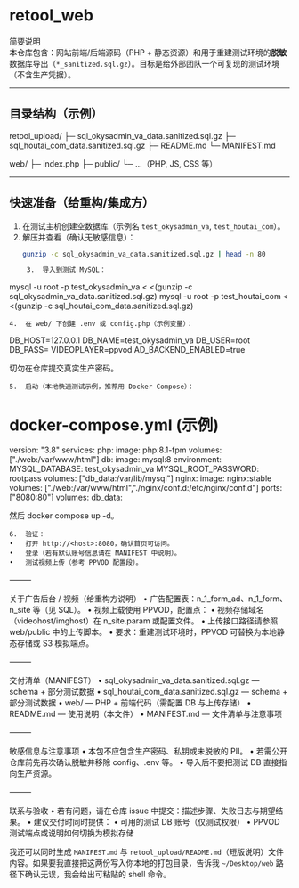 # retool_web

简要说明  
本仓库包含：网站前端/后端源码（PHP + 静态资源）和用于重建测试环境的**脱敏**数据库导出（`*_sanitized.sql.gz`）。目标是给外部团队一个可复现的测试环境（不含生产凭据）。

---

## 目录结构（示例）

retool_upload/
├─ sql_okysadmin_va_data.sanitized.sql.gz
├─ sql_houtai_com_data.sanitized.sql.gz
├─ README.md
└─ MANIFEST.md

web/
├─ index.php
├─ public/
└─ …（PHP, JS, CSS 等）

---

## 快速准备（给重构/集成方）
1. 在测试主机创建空数据库（示例名 `test_okysadmin_va`, `test_houtai_com`）。  
2. 解压并查看（确认无敏感信息）：
   ```bash
   gunzip -c sql_okysadmin_va_data.sanitized.sql.gz | head -n 80

	3.	导入到测试 MySQL：

mysql -u root -p test_okysadmin_va < <(gunzip -c sql_okysadmin_va_data.sanitized.sql.gz)
mysql -u root -p test_houtai_com  < <(gunzip -c sql_houtai_com_data.sanitized.sql.gz)


	4.	在 web/ 下创建 .env 或 config.php（示例变量）：

DB_HOST=127.0.0.1
DB_NAME=test_okysadmin_va
DB_USER=root
DB_PASS=<testing-db-password>
VIDEOPLAYER=ppvod
AD_BACKEND_ENABLED=true

切勿在仓库提交真实生产密码。

	5.	启动（本地快速测试示例，推荐用 Docker Compose）：

# docker-compose.yml (示例)
version: "3.8"
services:
  php:
    image: php:8.1-fpm
    volumes: ["./web:/var/www/html"]
  db:
    image: mysql:8
    environment:
      MYSQL_DATABASE: test_okysadmin_va
      MYSQL_ROOT_PASSWORD: rootpass
    volumes: ["db_data:/var/lib/mysql"]
  nginx:
    image: nginx:stable
    volumes: ["./web:/var/www/html","./nginx/conf.d:/etc/nginx/conf.d"]
    ports: ["8080:80"]
volumes:
  db_data:

然后 docker compose up -d。

	6.	验证：
	•	打开 http://<host>:8080，确认首页可访问。
	•	登录（若有默认账号信息请在 MANIFEST 中说明）。
	•	测试视频上传（参考 PPVOD 配置段）。

⸻

关于广告后台 / 视频（给重构方说明）
	•	广告配置表：n_1_form_ad、n_1_form、n_site 等（见 SQL）。
	•	视频上载使用 PPVOD，配置点：
	•	视频存储域名（videohost/imghost）在 n_site.param 或配置文件。
	•	上传接口路径请参照 web/public 中的上传脚本。
	•	要求：重建测试环境时，PPVOD 可替换为本地静态存储或 S3 模拟端点。

⸻

交付清单（MANIFEST）
	•	sql_okysadmin_va_data.sanitized.sql.gz — schema + 部分测试数据
	•	sql_houtai_com_data.sanitized.sql.gz — schema + 部分测试数据
	•	web/ — PHP + 前端代码（需配置 DB 与上传存储）
	•	README.md — 使用说明（本文件）
	•	MANIFEST.md — 文件清单与注意事项

⸻

敏感信息与注意事项
	•	本包不应包含生产密码、私钥或未脱敏的 PII。
	•	若需公开仓库前先再次确认脱敏并移除 config、.env 等。
	•	导入后不要把测试 DB 直接指向生产资源。

⸻

联系与验收
	•	若有问题，请在仓库 issue 中提交：描述步骤、失败日志与期望结果。
	•	建议交付时同时提供：
	•	可用的测试 DB 账号（仅测试权限）
	•	PPVOD 测试端点或说明如何切换为模拟存储

我还可以同时生成 `MANIFEST.md` 与 `retool_upload/README.md`（短版说明）文件内容。如果要我直接把这两份写入你本地的打包目录，告诉我 `~/Desktop/web` 路径下确认无误，我会给出可粘贴的 shell 命令。
